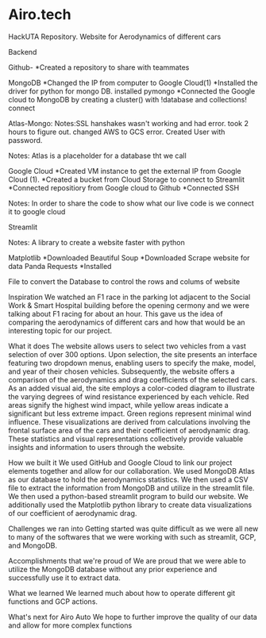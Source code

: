 # Airo.tech
HackUTA Repository. Website for Aerodynamics of different cars



Backend

Github-
 *Created a repository to share with teammates
 
MongoDB
  *Changed the IP from computer to Google Cloud(1)
  *Installed the driver for python for mongo DB. installed pymongo
  *Connected the Google cloud to MongoDB by creating a cluster() with !database and collections! connect

  Atlas-Mongo:
  Notes:SSL hanshakes wasn't working and had error. took 2 hours to figure out. changed AWS to GCS error. Created User with password.

  Notes: Atlas is a placeholder for a database tht we call


Google Cloud
    *Created VM instance to get the external IP from Google Cloud (1).
    *Created a bucket from Cloud Storage to connect to Streamlit
    *Connected repositiory from Google cloud to Github
    *Connected SSH

  Notes:
  In order to share the code to show what our live code is we connect it to google cloud


Streamlit
 

 Notes: A library to create a website faster with python


Matplotlib
*Downloaded
Beautiful Soup
*Downloaded
Scrape website for data
Panda
Requests
  *Installed

File to convert the Database to control the rows and colums of website


Inspiration
We watched an F1 race in the parking lot adjacent to the Social Work & Smart Hospital building before the opening cermony and we were talking about F1 racing for about an hour. This gave us the idea of comparing the aerodynamics of different cars and how that would be an interesting topic for our project.

What it does
The website allows users to select two vehicles from a vast selection of over 300 options. Upon selection, the site presents an interface featuring two dropdown menus, enabling users to specify the make, model, and year of their chosen vehicles. Subsequently, the website offers a comparison of the aerodynamics and drag coefficients of the selected cars. As an added visual aid, the site employs a color-coded diagram to illustrate the varying degrees of wind resistance experienced by each vehicle. Red areas signify the highest wind impact, while yellow areas indicate a significant but less extreme impact. Green regions represent minimal wind influence. These visualizations are derived from calculations involving the frontal surface area of the cars and their coefficient of aerodynamic drag. These statistics and visual representations collectively provide valuable insights and information to users through the website.

How we built it
We used GitHub and Google Cloud to link our project elements together and allow for our collaboration. We used MongoDB Atlas as our database to hold the aerodynamics statistics. We then used a CSV file to extract the information from MongoDB and utilize in the streamlit file. We then used a python-based streamlit program to build our website. We additionally used the Matplotlib python library to create data visualizations of our coefficient of aerodynamic drag.

Challenges we ran into
Getting started was quite difficult as we were all new to many of the softwares that we were working with such as streamlit, GCP, and MongoDB.

Accomplishments that we're proud of
We are proud that we were able to utilize the MongoDB database without any prior experience and successfully use it to extract data.

What we learned
We learned much about how to operate different git functions and GCP actions.

What's next for Airo Auto
We hope to further improve the quality of our data and allow for more complex functions






